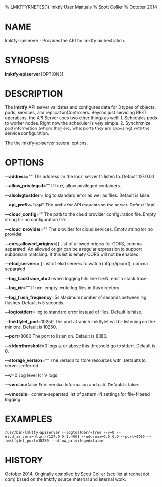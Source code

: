 % LMKTFYRNETES(1) lmktfy User Manuals
% Scott Collier
% October 2014
# NAME
lmktfy-apiserver \- Provides the API for lmktfy orchestration.

# SYNOPSIS
**lmktfy-apiserver** [OPTIONS]

# DESCRIPTION

The **lmktfy** API server validates and configures data for 3 types of objects: pods, services, and replicationControllers. Beyond just servicing REST operations, the API Server does two other things as well: 1. Schedules pods to worker nodes. Right now the scheduler is very simple. 2. Synchronize pod information (where they are, what ports they are exposing) with the service configuration.

The the lmktfy-apiserver several options.

# OPTIONS
**--address**=""
	The address on the local server to listen to. Default 127.0.0.1

**--allow_privileged**=""
	If true, allow privileged containers.

**--alsologtostderr**=
	log to standard error as well as files. Default is false.

**--api_prefix**="/api"
	The prefix for API requests on the server. Default '/api'

**--cloud_config**=""
	The path to the cloud provider configuration file. Empty string for no configuration file.

**--cloud_provider**=""
	The provider for cloud services. Empty string for no provider.

**--cors_allowed_origins**=[]
	List of allowed origins for CORS, comma separated. An allowed origin can be a regular expression to support subdomain matching. If this list is empty CORS will not be enabled.

**--etcd_servers**=[]
	List of etcd servers to watch (http://ip:port), comma separated

**--log_backtrace_at=**:0
	when logging hits line file:N, emit a stack trace

**--log_dir**=""
	If non-empty, write log files in this directory

**--log_flush_frequency**=5s
	Maximum number of seconds between log flushes. Default is 5 seconds.

**--logtostderr**=
	log to standard error instead of files. Default is false.

**--lmktfylet_port**=10250
	The port at which lmktfylet will be listening on the minions. Default is 10250.

**--port**=8080
	The port to listen on. Default is 8080.

**--stderrthreshold**=0
	logs at or above this threshold go to stderr. Default is 0.

**--storage_version**=""
	The version to store resources with. Defaults to server preferred.

**--v**=0
	Log level for V logs.

**--version**=false
	Print version information and quit. Default is false.

**--vmodule**=
	comma-separated list of pattern=N settings for file-filtered logging

# EXAMPLES
```
/usr/bin/lmktfy-apiserver --logtostderr=true --v=0 --etcd_servers=http://127.0.0.1:4001 --address=0.0.0.0 --port=8080 --lmktfylet_port=10250 --allow_privileged=false
```
# HISTORY
October 2014, Originally compiled by Scott Collier (scollier at redhat dot com) based
 on the lmktfy source material and internal work.
